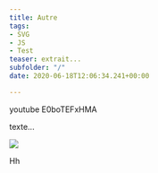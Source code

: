 ```yaml
---
title: Autre
tags:
- SVG
- JS
- Test
teaser: extrait...
subfolder: "/"
date: 2020-06-18T12:06:34.241+00:00

---
```

youtube E0boTEFxHMA

texte...

![](/uploads/300x300.png)

Hh